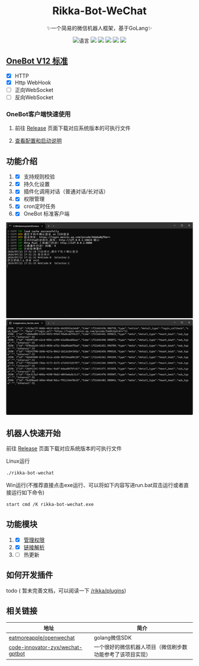 <div style="text-align: center;">

# Rikka-Bot-WeChat

✨一个简易的微信机器人框架，基于GoLang✨

![](https://img.shields.io/github/go-mod/go-version/Clov614/rikka-bot-wechat "语言")
![](https://img.shields.io/github/stars/Clov614/rikka-bot-wechat?style=flat&color=yellow)
[![](https://img.shields.io/github/actions/workflow/status/Clov614/rikka-bot-wechat/golangci-lint.yml?branch=main)](https://github.com/Clov614/rikka-bot-wechat/actions/workflows/golangci-lint.yml "代码分析")
[![](https://github.com/Clov614/rikka-bot-wechat/actions/workflows/release.yml/badge.svg)](https://github.com/Clov614/rikka-bot-wechat/actions/workflows/release.yml "go-releaser")
[![](https://img.shields.io/github/contributors/Clov614/rikka-bot-wechat)](https://github.com/Clov614/rikka-bot-wechat/graphs/contributors "贡献者")
[![](https://img.shields.io/github/license/Clov614/rikka-bot-wechat)](https://github.com/Clov614/rikka-bot-wechat/blob/main/LICENSE "许可协议")
</div>

## [OneBot V12 标准](https://12.onebot.dev/)

- [x] HTTP
- [x] Http WebHook
- [ ] 正向WebSocket
- [ ] 反向WebSocket

### OneBot客户端快速使用

1. 前往 [Release](https://github.com/Clov614/rikka-bot-wechat/releases) 页面下载对应系统版本的可执行文件

2. [查看配置和启动说明](docs/onebot/README.md)

## 功能介绍

1.
    - [x] 支持规则校验
2.
    - [x] 持久化设置
3.
    - [x] 插件化调用对话（普通对话/长对话）
4.
    - [x] 权限管理
5.
    - [x] cron定时任务
6.
    - [x] OneBot 标准客户端

![cmd_run](/docs/img/product.png)
![http_post](/docs/img/product01.png)

## 机器人快速开始

前往 [Release](https://github.com/Clov614/rikka-bot-wechat/releases) 页面下载对应系统版本的可执行文件

Linux运行

```bash
./rikka-bot-wechat 
```

Win运行(不推荐直接点击exe运行、可以将如下内容写进run.bat双击运行或者直接运行如下命令)

```bash
start cmd /K rikka-bot-wechat.exe
```

## 功能模块

1.
    - [x] [管理权限](docs/plugin/admin/README.md)
2.
    - [x] [链接解析](docs/plugin/bilibili/README.md)
3.
    - [ ] 热更新

## 如何开发插件

todo (
暂未完善文档，可以阅读一下 [/rikka/plugins](https://github.com/Clov614/rikka-bot-wechat/tree/main/rikkabot/plugins))

## 相关链接

| 地址                                                                                      | 简介                            |
|-----------------------------------------------------------------------------------------|-------------------------------|
| [eatmoreapple/openwechat](https://github.com/eatmoreapple/openwechat)                   | golang微信SDK                   |
| [code-innovator-zyx/wechat-gptbot](https://github.com/code-innovator-zyx/wechat-gptbot) | 一个很好的微信机器人项目（微信刷步数功能参考了该项目实现） |